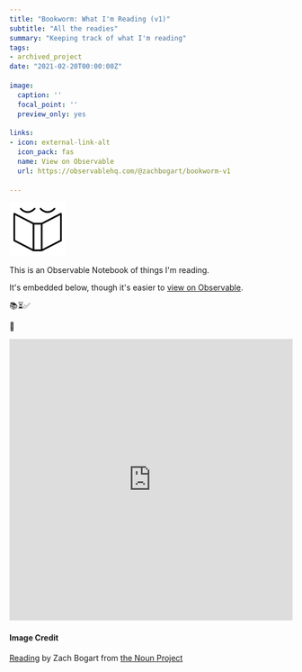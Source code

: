 ```yaml
---
title: "Bookworm: What I'm Reading (v1)"
subtitle: "All the readies"
summary: "Keeping track of what I'm reading"
tags:
- archived_project
date: "2021-02-20T00:00:00Z"

image:
  caption: ''
  focal_point: ''
  preview_only: yes

links:
- icon: external-link-alt
  icon_pack: fas
  name: View on Observable
  url: https://observablehq.com/@zachbogart/bookworm-v1

---
```


<!-- Icon Image: Small -->
<img src="featured.png" width="100"/> 

This is an Observable Notebook of things I'm reading. 

It's embedded below, though it's easier to [view on Observable](https://observablehq.com/@zachbogart/bookworm-v1).

📚⏳✅

📖

<iframe width="100%" height="500" frameborder="0"
  src="https://observablehq.com/embed/@zachbogart/bookworm-v1?cell=*"></iframe> 

<!--Noun Image Credit-->
#### Image Credit
[Reading](https://thenounproject.com/search/?creator=4129988&q=book&i=3169936) by Zach Bogart from [the Noun Project](https://thenounproject.com/)